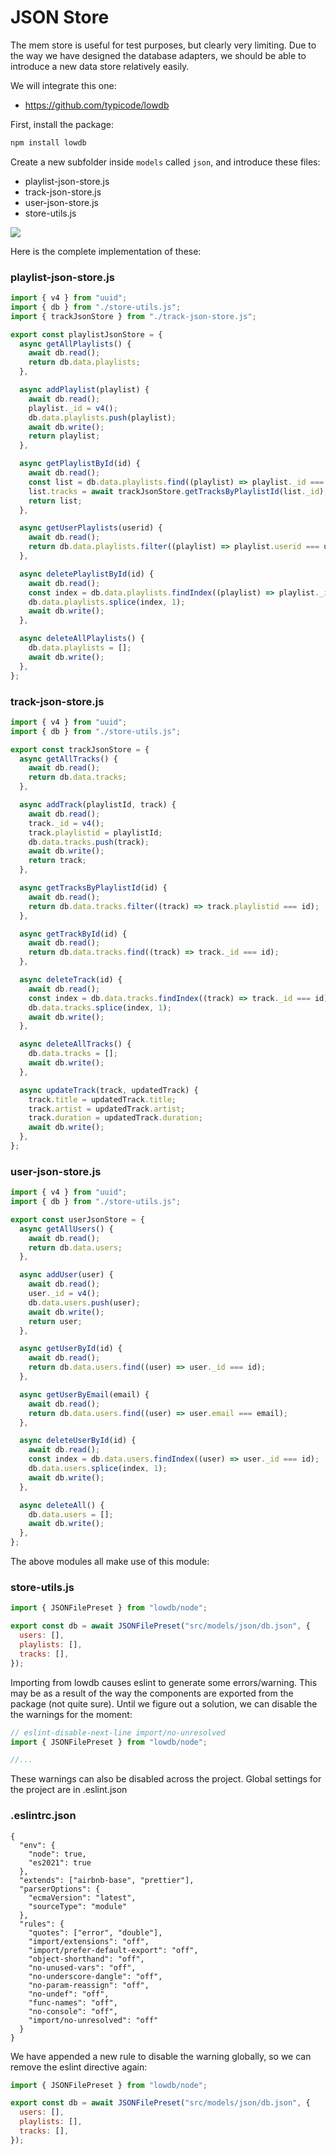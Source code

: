 # JSON Store

The mem store is useful for test purposes, but clearly very limiting. Due to the way we have designed the database adapters, we should be able to introduce a new data store relatively easily.

We will integrate this one:

- <https://github.com/typicode/lowdb>

First, install the package:

~~~bash
npm install lowdb
~~~

Create a new subfolder inside `models` called `json`, and introduce these files:

- playlist-json-store.js
- track-json-store.js
- user-json-store.js
- store-utils.js

![](img/08.png)

Here is the complete implementation of these:

### playlist-json-store.js

~~~javascript
import { v4 } from "uuid";
import { db } from "./store-utils.js";
import { trackJsonStore } from "./track-json-store.js";

export const playlistJsonStore = {
  async getAllPlaylists() {
    await db.read();
    return db.data.playlists;
  },

  async addPlaylist(playlist) {
    await db.read();
    playlist._id = v4();
    db.data.playlists.push(playlist);
    await db.write();
    return playlist;
  },

  async getPlaylistById(id) {
    await db.read();
    const list = db.data.playlists.find((playlist) => playlist._id === id);
    list.tracks = await trackJsonStore.getTracksByPlaylistId(list._id);
    return list;
  },

  async getUserPlaylists(userid) {
    await db.read();
    return db.data.playlists.filter((playlist) => playlist.userid === userid);
  },

  async deletePlaylistById(id) {
    await db.read();
    const index = db.data.playlists.findIndex((playlist) => playlist._id === id);
    db.data.playlists.splice(index, 1);
    await db.write();
  },

  async deleteAllPlaylists() {
    db.data.playlists = [];
    await db.write();
  },
};
~~~

### track-json-store.js

```javascript
import { v4 } from "uuid";
import { db } from "./store-utils.js";

export const trackJsonStore = {
  async getAllTracks() {
    await db.read();
    return db.data.tracks;
  },

  async addTrack(playlistId, track) {
    await db.read();
    track._id = v4();
    track.playlistid = playlistId;
    db.data.tracks.push(track);
    await db.write();
    return track;
  },

  async getTracksByPlaylistId(id) {
    await db.read();
    return db.data.tracks.filter((track) => track.playlistid === id);
  },

  async getTrackById(id) {
    await db.read();
    return db.data.tracks.find((track) => track._id === id);
  },

  async deleteTrack(id) {
    await db.read();
    const index = db.data.tracks.findIndex((track) => track._id === id);
    db.data.tracks.splice(index, 1);
    await db.write();
  },

  async deleteAllTracks() {
    db.data.tracks = [];
    await db.write();
  },

  async updateTrack(track, updatedTrack) {
    track.title = updatedTrack.title;
    track.artist = updatedTrack.artist;
    track.duration = updatedTrack.duration;
    await db.write();
  },
};
```

### user-json-store.js

~~~javascript
import { v4 } from "uuid";
import { db } from "./store-utils.js";

export const userJsonStore = {
  async getAllUsers() {
    await db.read();
    return db.data.users;
  },

  async addUser(user) {
    await db.read();
    user._id = v4();
    db.data.users.push(user);
    await db.write();
    return user;
  },

  async getUserById(id) {
    await db.read();
    return db.data.users.find((user) => user._id === id);
  },

  async getUserByEmail(email) {
    await db.read();
    return db.data.users.find((user) => user.email === email);
  },

  async deleteUserById(id) {
    await db.read();
    const index = db.data.users.findIndex((user) => user._id === id);
    db.data.users.splice(index, 1);
    await db.write();
  },

  async deleteAll() {
    db.data.users = [];
    await db.write();
  },
};
~~~

The above modules all make use of this module:

### store-utils.js

~~~javascript
import { JSONFilePreset } from "lowdb/node";

export const db = await JSONFilePreset("src/models/json/db.json", {
  users: [],
  playlists: [],
  tracks: [],
});
~~~

Importing from lowdb causes eslint to generate some errors/warning. This may be as a result of the way the components are exported from the package (not quite sure). Until we figure out a solution, we can disable the the warnings for the moment:

~~~javascript
// eslint-disable-next-line import/no-unresolved
import { JSONFilePreset } from "lowdb/node";

//...
~~~

These warnings can also be disabled across the project. Global settings for the project are in .eslint.json

### .eslintrc.json

~~~
{
  "env": {
    "node": true,
    "es2021": true
  },
  "extends": ["airbnb-base", "prettier"],
  "parserOptions": {
    "ecmaVersion": "latest",
    "sourceType": "module"
  },
  "rules": {
    "quotes": ["error", "double"],
    "import/extensions": "off",
    "import/prefer-default-export": "off",
    "object-shorthand": "off",
    "no-unused-vars": "off",
    "no-underscore-dangle": "off",
    "no-param-reassign": "off",
    "no-undef": "off",
    "func-names": "off",
    "no-console": "off",
    "import/no-unresolved": "off"
  }
}
~~~

We have appended a new rule to disable the warning globally, so we can remove the eslint directive again:

~~~javascript
import { JSONFilePreset } from "lowdb/node";

export const db = await JSONFilePreset("src/models/json/db.json", {
  users: [],
  playlists: [],
  tracks: [],
});
~~~



